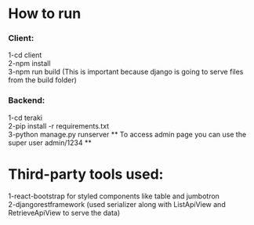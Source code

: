 # How to run

### Client:
1-cd client <br />
2-npm install <br />
3-npm run build (This is important because django is going to serve files from the build folder) <br />

### Backend: <br />
1-cd teraki <br />
2-pip install -r requirements.txt <br />
3-python manage.py runserver
** To access admin page you can use the super user admin/1234 **

# Third-party tools used:
1-react-bootstrap for styled components like table and jumbotron<br />
2-djangorestframework (used serializer along with ListApiView and RetrieveApiView to serve the data)<br />
